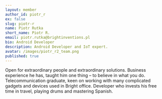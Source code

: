 ```yaml
---
layout: member
author_id: piotr_r
ex: false
slug: piotr-r
name: Piotr Rutka
short_name: Piotr R.
email: piotr.rutka@brightinventions.pl
bio: Android Developer
description: Android Developer and IoT expert.
avatar: /images/piotr_r2_team.png
published: true
---
```

Open for extraordinary people and extraordinary solutions. Business experience he has, taught him one thing – to believe in what you do. Telecommunication graduate, keen on working with many complicated gadgets and devices used in Bright office. Developer who invests his free time in travel, playing drums and mastering Spanish.